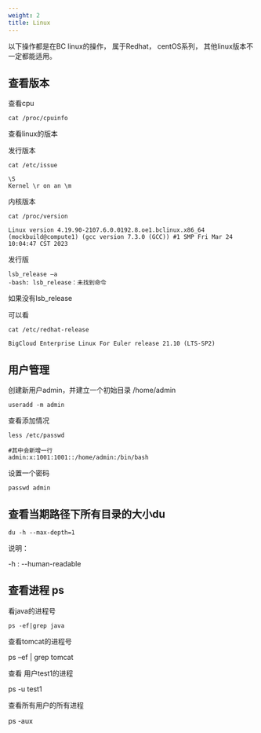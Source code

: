 ```yaml
---
weight: 2
title: Linux
---
```


以下操作都是在BC linux的操作， 属于Redhat， centOS系列， 其他linux版本不一定都能适用。

## 查看版本

查看cpu

```shell
cat /proc/cpuinfo
```

查看linux的版本

发行版本

```shell
cat /etc/issue

\S
Kernel \r on an \m
```

内核版本

```shell
cat /proc/version

Linux version 4.19.90-2107.6.0.0192.8.oe1.bclinux.x86_64 (mockbuild@compute1) (gcc version 7.3.0 (GCC)) #1 SMP Fri Mar 24 10:04:47 CST 2023
```  

发行版

```shell
lsb_release –a
-bash: lsb_release：未找到命令
```

如果没有lsb_release

可以看

```shell
cat /etc/redhat-release

BigCloud Enterprise Linux For Euler release 21.10 (LTS-SP2)
```

## 用户管理

创建新用户admin，并建立一个初始目录 /home/admin

```shell
useradd -m admin
```

查看添加情况

```shell
less /etc/passwd

#其中会新增一行
admin:x:1001:1001::/home/admin:/bin/bash
```

设置一个密码

```shell
passwd admin
```

## 查看当期路径下所有目录的大小du

```shell
du -h --max-depth=1
```

说明：

-h : --human-readable

## 查看进程 ps

看java的进程号

```shell
ps -ef|grep java
```



查看tomcat的进程号

ps –ef | grep tomcat

查看 用户test1的进程

ps -u test1

查看所有用户的所有进程

ps -aux
